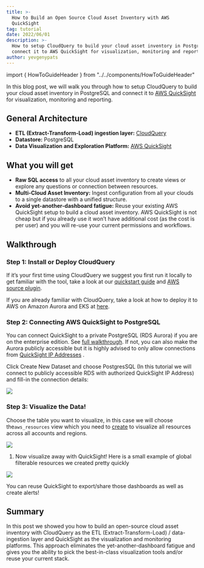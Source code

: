 ```yaml
---
title: >-
  How to Build an Open Source Cloud Asset Inventory with AWS
  QuickSight
tag: tutorial
date: 2022/06/01
description: >-
  How to setup CloudQuery to build your cloud asset inventory in PostgreSQL and
  connect it to AWS QuickSight for visualization, monitoring and reporting.
author: yevgenypats
---
```


import { HowToGuideHeader } from "../../components/HowToGuideHeader"

<HowToGuideHeader/>

In this blog post, we will walk you through how to setup CloudQuery to build your cloud asset inventory in PostgreSQL and connect it to [AWS QuickSight](https://aws.amazon.com/quicksight/) for visualization, monitoring and reporting.

## General Architecture

- **ETL (Extract-Transform-Load) ingestion layer:** [CloudQuery](https://github.com/cloudquery/cloudquery)
- **Datastore:** PostgreSQL
- **Data Visualization and Exploration Platform:** [AWS QuickSight](https://aws.amazon.com/quicksight/)

## What you will get

- **Raw SQL access** to all your cloud asset inventory to create views or explore any questions or connection between resources.
- **Multi-Cloud Asset Inventory:** Ingest configuration from all your clouds to a single datastore with a unified structure.
- **Avoid yet-another-dashboard fatigue:** Reuse your existing AWS QuickSight setup to build a cloud asset inventory. AWS QuickSight is not cheap but if you already use it won’t have additional cost (as the cost is per user) and you will re-use your current permissions and workflows.

## Walkthrough

### Step 1: **Install or Deploy CloudQuery**

If it’s your first time using CloudQuery we suggest you first run it locally to get familiar with the tool, take a look at our [quickstart guide](/docs/quickstart) and [AWS source plugin](/docs/plugins/sources/aws/overview).

If you are already familiar with CloudQuery, take a look at how to deploy it to AWS on Amazon Aurora and EKS at [here](https://github.com/cloudquery/terraform-aws-cloudquery).

### Step 2: Connecting AWS QuickSight to PostgreSQL

You can connect QuickSight to a private PostgreSQL (RDS Aurora) if you are on the enterprise edition. See [full walkthrough](https://aws.amazon.com/premiumsupport/knowledge-center/quicksight-redshift-private-connection/). If not, you can also make the Aurora publicly accessible but it is highly advised to only allow connections from [QuickSight IP Addresses](https://docs.aws.amazon.com/quicksight/latest/user/regions.html) .

Click Create New Dataset and choose PostgresSQL (In this tutorial we will connect to publicly accessible RDS with authorized QuickSight IP Address) and fill-in the connection details:

![](/images/blog/cloud-asset-inventory-cloudquery-aws-quicksight/1.png)

### Step 3: Visualize the Data!

Choose the table you want to visualize, in this case we will choose the`aws_resources` view which you need to [create](https://www.cloudquery.io/blog/aws-resources-view) to visualize all resources across all accounts and regions.

![](/images/blog/cloud-asset-inventory-cloudquery-aws-quicksight/2.png)

1. Now visualize away with QuickSight! Here is a small example of global filterable resources we created pretty quickly

![](/images/blog/cloud-asset-inventory-cloudquery-aws-quicksight/3.png)

You can reuse QuickSight to export/share those dashboards as well as create alerts!

## Summary

In this post we showed you how to build an open-source cloud asset inventory with CloudQuery as the ETL (Extract-Transform-Load) / data-ingestion layer and QuickSight as the visualization and monitoring platforms. This approach eliminates the yet-another-dashboard fatigue and gives you the ability to pick the best-in-class visualization tools and/or reuse your current stack.
